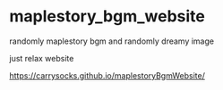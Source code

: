 # maplestory_bgm_website

randomly maplestory bgm and randomly dreamy image

just relax website

https://carrysocks.github.io/maplestoryBgmWebsite/
